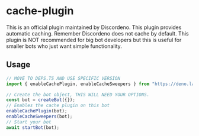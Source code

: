 # cache-plugin

This is an official plugin maintained by Discordeno. This plugin provides
automatic caching. Remember Discordeno does not cache by default. This plugin is
NOT recommended for big bot developers but this is useful for smaller bots who
just want simple functionality.

## Usage

```ts
// MOVE TO DEPS.TS AND USE SPECIFIC VERSION
import { enableCachePlugin, enableCacheSweepers } from "https://deno.land/x/discordeno-cache-plugin/mod.ts";

// Create the bot object, THIS WILL NEED YOUR OPTIONS.
const bot = createBot({});
// Enables the cache plugin on this bot
enableCachePlugin(bot);
enableCacheSweepers(bot);
// Start your bot
await startBot(bot);
```
